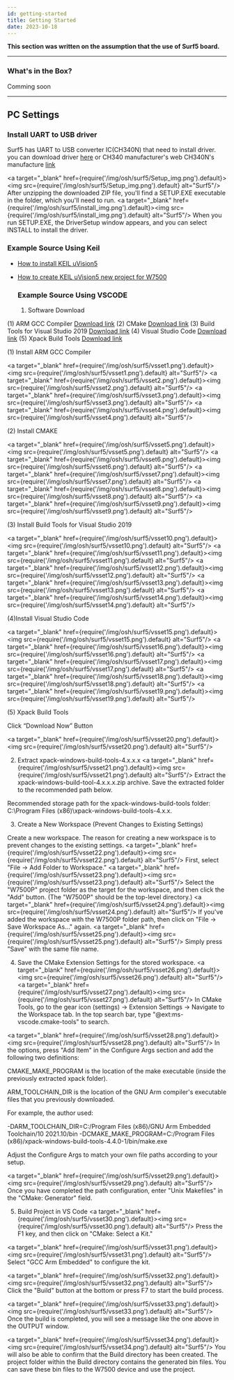```yaml
---
id: getting-started
title: Getting Started
date: 2023-10-18
---
```


**This section was written on the assumption that the use of Surf5 board.**

-----

### What's in the Box?

Comming soon
<!--
|                                                                              |
| ---------------------------------------------------------------------------- |
| ![](/img/products/wiz750sr/gettingstarted/wiz750sr-ttl-evb_package_1024x858.jpg) |
| Figure: ***WIZ750SR Rev. 1.1 Evaluation Board Package***                     |

The WIZ750SR-232 evaluation board package contains the following parts.

  - WIZ750SR-232 Module
  - WIZ750SR-232/TTL-EVB Evaluation Board
  - Cables (Ethernet / Serial / Micro USB Type B)

The entire list of parts of the board is available at the [WIZ750SR Overview: Product Contents](./Overview-EN.md#product-contents) page.

-->
-----

## PC Settings

  ### Install UART to USB driver 

  Surf5 has UART to USB converter IC(CH340N) that need to install driver.
  you can download driver <a href="https://github.com/Wiznet/Hardware-Files-of-WIZnet/raw/master/01_iMCU/W7500P/Surf5/Doc/CH340N/Driver.ZIP">here</a> or CH340 manufacturer's web
  CH340N's manufacture [link](https://wch-ic.com/downloads/CH341SER_ZIP.html)

<a target="_blank" href={require('/img/osh/surf5/Setup_img.png').default}><img src={require('/img/osh/surf5/Setup_img.png').default} alt="Surf5"/></a>
  After unzipping the downloaded ZIP file, you'll find a SETUP.EXE executable in the folder, which you'll need to run.
<a target="_blank" href={require('/img/osh/surf5/install_img.png').default}><img src={require('/img/osh/surf5/install_img.png').default} alt="Surf5"/></a>
  When you run SETUP.EXE, the DriverSetup window appears, and you can select INSTALL to install the driver.

  ### Example Source Using Keil

* [How to install KEIL uVision5](./../iMCU/W7500/documents/appnote/How_to_install_KEIL.md)
* [How to create KEIL uVision5 new project for W7500](./../iMCU/W7500/documents/appnote/How_to_make_KEIL_new_project_for_W7500.md)

  ### Example Source Using VSCODE  

  1. Software Download

(1) ARM GCC Compiler
[Download link](https://developer.arm.com/downloads/-/gnu-rm)
(2) CMake
[Download link](https://visualstudio.microsoft.com/downloads/#build-tools-for-visual-studio-2019)
(3)	Build Tools for Visual Studio 2019
[Download link](https://visualstudio.microsoft.com/ko/downloads/)
(4)	Visual Studio Code
[Download link](https://visualstudio.microsoft.com/downloads/#build-tools-for-visual-studio-2019)
(5)	Xpack Build Tools
[Download link](https://github.com/xpack-dev-tools/windows-build-tools-xpack/releases/)
	
(1)	Install ARM GCC Compiler

<a target="_blank" href={require('/img/osh/surf5/vsset1.png').default}><img src={require('/img/osh/surf5/vsset1.png').default} alt="Surf5"/></a>
<a target="_blank" href={require('/img/osh/surf5/vsset2.png').default}><img src={require('/img/osh/surf5/vsset2.png').default} alt="Surf5"/></a>
<a target="_blank" href={require('/img/osh/surf5/vsset3.png').default}><img src={require('/img/osh/surf5/vsset3.png').default} alt="Surf5"/></a>
<a target="_blank" href={require('/img/osh/surf5/vsset4.png').default}><img src={require('/img/osh/surf5/vsset4.png').default} alt="Surf5"/></a>

(2)	Install CMAKE

<a target="_blank" href={require('/img/osh/surf5/vsset5.png').default}><img src={require('/img/osh/surf5/vsset5.png').default} alt="Surf5"/></a>
<a target="_blank" href={require('/img/osh/surf5/vsset6.png').default}><img src={require('/img/osh/surf5/vsset6.png').default} alt="Surf5"/></a>
<a target="_blank" href={require('/img/osh/surf5/vsset7.png').default}><img src={require('/img/osh/surf5/vsset7.png').default} alt="Surf5"/></a>
<a target="_blank" href={require('/img/osh/surf5/vsset8.png').default}><img src={require('/img/osh/surf5/vsset8.png').default} alt="Surf5"/></a>
<a target="_blank" href={require('/img/osh/surf5/vsset9.png').default}><img src={require('/img/osh/surf5/vsset9.png').default} alt="Surf5"/></a>

(3)	Install Build Tools for Visual Studio 2019

<a target="_blank" href={require('/img/osh/surf5/vsset10.png').default}><img src={require('/img/osh/surf5/vsset10.png').default} alt="Surf5"/></a>
<a target="_blank" href={require('/img/osh/surf5/vsset11.png').default}><img src={require('/img/osh/surf5/vsset11.png').default} alt="Surf5"/></a>
<a target="_blank" href={require('/img/osh/surf5/vsset12.png').default}><img src={require('/img/osh/surf5/vsset12.png').default} alt="Surf5"/></a>
<a target="_blank" href={require('/img/osh/surf5/vsset13.png').default}><img src={require('/img/osh/surf5/vsset13.png').default} alt="Surf5"/></a>
<a target="_blank" href={require('/img/osh/surf5/vsset14.png').default}><img src={require('/img/osh/surf5/vsset14.png').default} alt="Surf5"/></a>

(4)Install Visual Studio Code

<a target="_blank" href={require('/img/osh/surf5/vsset15.png').default}><img src={require('/img/osh/surf5/vsset15.png').default} alt="Surf5"/></a>
<a target="_blank" href={require('/img/osh/surf5/vsset16.png').default}><img src={require('/img/osh/surf5/vsset16.png').default} alt="Surf5"/></a>
<a target="_blank" href={require('/img/osh/surf5/vsset17.png').default}><img src={require('/img/osh/surf5/vsset17.png').default} alt="Surf5"/></a>
<a target="_blank" href={require('/img/osh/surf5/vsset18.png').default}><img src={require('/img/osh/surf5/vsset18.png').default} alt="Surf5"/></a>
<a target="_blank" href={require('/img/osh/surf5/vsset19.png').default}><img src={require('/img/osh/surf5/vsset19.png').default} alt="Surf5"/></a>

(5) Xpack Build Tools

Click “Download Now” Button

<a target="_blank" href={require('/img/osh/surf5/vsset20.png').default}><img src={require('/img/osh/surf5/vsset20.png').default} alt="Surf5"/></a>

2. Extract xpack-windows-build-tools-4.x.x.x
<a target="_blank" href={require('/img/osh/surf5/vsset21.png').default}><img src={require('/img/osh/surf5/vsset21.png').default} alt="Surf5"/></a>
Extract the xpack-windows-build-tool-4.x.x.x.zip archive. Save the extracted folder to the recommended path below.

Recommended storage path for the xpack-windows-build-tools folder: C:\Program Files (x86)\xpack-windows-build-tools-4.x.x.

3. Create a New Workspace (Prevent Changes to Existing Settings)

Create a new workspace. The reason for creating a new workspace is to prevent changes to the existing settings.
<a target="_blank" href={require('/img/osh/surf5/vsset22.png').default}><img src={require('/img/osh/surf5/vsset22.png').default} alt="Surf5"/></a>
First, select "File -> Add Folder to Workspace."
<a target="_blank" href={require('/img/osh/surf5/vsset23.png').default}><img src={require('/img/osh/surf5/vsset23.png').default} alt="Surf5"/></a>
Select the "W7500P" project folder as the target for the workspace, and then click the "Add" button.
(The "W7500P" should be the top-level directory.)
<a target="_blank" href={require('/img/osh/surf5/vsset24.png').default}><img src={require('/img/osh/surf5/vsset24.png').default} alt="Surf5"/></a>
If you've added the workspace with the W7500P folder path, then click on "File -> Save Workspace As..." again.
<a target="_blank" href={require('/img/osh/surf5/vsset25.png').default}><img src={require('/img/osh/surf5/vsset25.png').default} alt="Surf5"/></a>
Simply press "Save" with the same file name.

4.  Save the CMake Extension Settings for the stored workspace.
<a target="_blank" href={require('/img/osh/surf5/vsset26.png').default}><img src={require('/img/osh/surf5/vsset26.png').default} alt="Surf5"/></a>
<a target="_blank" href={require('/img/osh/surf5/vsset27.png').default}><img src={require('/img/osh/surf5/vsset27.png').default} alt="Surf5"/></a>
In CMake Tools, go to the gear icon (settings) -> Extension Settings -> Navigate to the Workspace tab. In the top search bar, type "@ext:ms-vscode.cmake-tools" to search.

<a target="_blank" href={require('/img/osh/surf5/vsset28.png').default}><img src={require('/img/osh/surf5/vsset28.png').default} alt="Surf5"/></a>
In the options, press "Add Item" in the Configure Args section and add the following two definitions:

CMAKE_MAKE_PROGRAM is the location of the make executable (inside the previously extracted xpack folder).

ARM_TOOLCHAIN_DIR is the location of the GNU Arm compiler's executable files that you previously downloaded.

For example, the author used:

 -DARM_TOOLCHAIN_DIR=C:/Program Files (x86)/GNU Arm Embedded Toolchain/10 2021.10/bin
-DCMAKE_MAKE_PROGRAM=C:/Program Files (x86)/xpack-windows-build-tools-4.4.0-1/bin/make.exe


Adjust the Configure Args to match your own file paths according to your setup.


<a target="_blank" href={require('/img/osh/surf5/vsset29.png').default}><img src={require('/img/osh/surf5/vsset29.png').default} alt="Surf5"/></a>
Once you have completed the path configuration, enter "Unix Makefiles" in the "CMake: Generator" field.

5. Build Project in VS Code
<a target="_blank" href={require('/img/osh/surf5/vsset30.png').default}><img src={require('/img/osh/surf5/vsset30.png').default} alt="Surf5"/></a>
Press the F1 key, and then click on "CMake: Select a Kit."

<a target="_blank" href={require('/img/osh/surf5/vsset31.png').default}><img src={require('/img/osh/surf5/vsset31.png').default} alt="Surf5"/></a>
Select "GCC Arm Embedded" to configure the kit.

<a target="_blank" href={require('/img/osh/surf5/vsset32.png').default}><img src={require('/img/osh/surf5/vsset32.png').default} alt="Surf5"/></a>
Click the "Build" button at the bottom or press F7 to start the build process.

<a target="_blank" href={require('/img/osh/surf5/vsset33.png').default}><img src={require('/img/osh/surf5/vsset33.png').default} alt="Surf5"/></a>
Once the build is completed, you will see a message like the one above in the OUTPUT window.

<a target="_blank" href={require('/img/osh/surf5/vsset34.png').default}><img src={require('/img/osh/surf5/vsset34.png').default} alt="Surf5"/></a>
You will also be able to confirm that the Build directory has been created. The project folder within the Build directory contains the generated bin files. You can save these bin files to the W7500 device and use the project.
